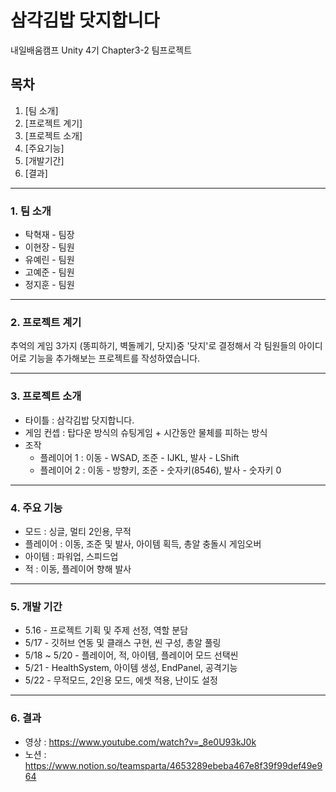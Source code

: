 # 삼각김밥 닷지합니다
내일배움캠프 Unity 4기 Chapter3-2 팀프로젝트


## 목차
1. [팀 소개]
2. [프로젝트 계기]
3. [프로젝트 소개]
4. [주요기능]
5. [개발기간]
6. [결과]
   
-------------------------------------------------
### 1. 팀 소개
* 탁혁재 - 팀장
* 이현장 - 팀원
* 유예린 - 팀원
* 고예준 - 팀원
* 정지훈 - 팀원
-------------------------------------------------
### 2. 프로젝트 계기
추억의 게임 3가지 (똥피하기, 벽돌께기, 닷지)중 '닷지'로 결정해서 각 팀원들의 아이디어로 기능을 추가해보는 프로젝트를 작성하였습니다.

-------------------------------------------------
### 3. 프로젝트 소개
* 타이틀 : 삼각김밥 닷지합니다.
* 게임 컨셉 : 탑다운 방식의 슈팅게임 + 시간동안 물체를 피하는 방식
* 조작
  * 플레이어 1 : 이동 - WSAD, 조준 - IJKL, 발사 - LShift
  * 플레이어 2 : 이동 - 방향키, 조준 - 숫자키(8546), 발사 - 숫자키 0
-------------------------------------------------
### 4. 주요 기능
* 모드 : 싱글, 멀티 2인용, 무적
* 플레이어 : 이동, 조준 및 발사, 아이템 획득, 총알 충돌시 게임오버
* 아이템 : 파워업, 스피드업
* 적 : 이동, 플레이어 향해 발사

-------------------------------------------------

### 5. 개발 기간
* 5.16 - 프로젝트 기획 및 주제 선정, 역할 분담
* 5/17 - 깃허브 연동 및 클래스 구현, 씬 구성, 총알 풀링
* 5/18 ~ 5/20 - 플레이어, 적, 아이템, 플레이어 모드 선택씬
* 5/21 - HealthSystem, 아이템 생성, EndPanel, 공격기능
* 5/22 - 무적모드, 2인용 모드, 에셋 적용, 난이도 설정

-------------------------------------------------

### 6. 결과
* 영상 : https://www.youtube.com/watch?v=_8e0U93kJ0k
* 노션 : https://www.notion.so/teamsparta/4653289ebeba467e8f39f99def49e964
